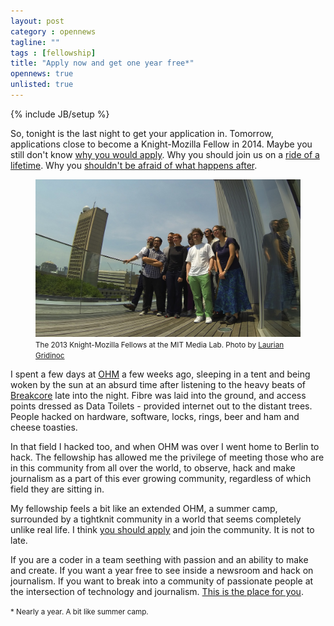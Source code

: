 ```yaml
---
layout: post
category : opennews
tagline: ""
tags : [fellowship]
title: "Apply now and get one year free*"
opennews: true
unlisted: true
---
```

{% include JB/setup %}


So, tonight is the last night to get your application in. Tomorrow, applications close to become a Knight-Mozilla Fellow in 2014. Maybe you still don't know [why you would apply](http://dansinker.com/post/58361079881/opennews-looking-vs-leaping). Why you should join us on a [ride of a lifetime](http://dansinker.com/post/57449914079/opennews-knight-mozilla-fellowships-what-do-you). Why you [shouldn't be afraid of what happens after](http://slifty.com/2013/08/opennews-applicants-be-warned/).

<figure>
	<img alt="The fellowship by Laurian Gridinoc" src="/assets/themes/intheopen/img/thefellows.jpeg" />
	<small>The 2013 Knight-Mozilla Fellows at the MIT Media Lab. Photo by <a href="http://www.flickr.com/people/gridinoc/" target="_blank">Laurian Gridinoc</a></small>
</figure>

<!-- There are 8 fellows this year, and 5 alumni and they have all expressed why their experience is unique, and how the OpenNews fellowship has helped them, changed them and blown their minds. 
 -->
I spent a few days at [OHM](https://ohm2013.org/site/) a few weeks ago, sleeping in a tent and being woken by the sun at an absurd time after listening to the heavy beats of [Breakcore](http://www.last.fm/tag/breakcore) late into the night. Fibre was laid into the ground, and access points dressed as Data Toilets - provided internet out to the distant trees. People hacked on hardware, software, locks, rings, beer and ham and cheese toasties.

In that field I hacked too, and when OHM was over I went home to Berlin to hack. The fellowship has allowed me the privilege of meeting those who are in this community from all over the world, to observe, hack and make journalism as a part of this ever growing community, regardless of which field they are sitting in.

My fellowship feels a bit like an extended OHM, a summer camp, surrounded by a tightknit community in a world that seems completely unlike real life. I think [you should apply](http://mozillaopennews.org/fellowships/apply.html) and join the community. It is not to late. 

If you are a coder in a team seething with passion and an ability to make and create. If you want a year free to see inside a newsroom and hack on journalism. If you want to break into a community of passionate people at the intersection of technology and journalism. [This is the place for you](http://mozillaopennews.org/fellowships/apply.html). 

<p><small>* Nearly a year. A bit like summer camp.</small></p>
